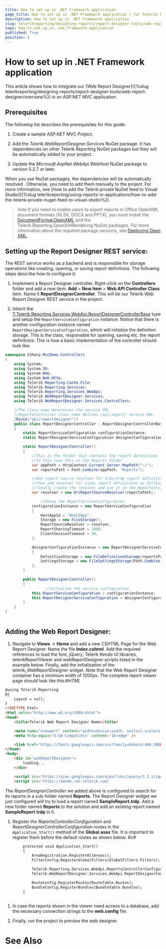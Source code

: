 ```yaml
---
title: How to set up in .NET Framework application
page_title: How to set up in .NET Framework application | for Telerik Reporting Documentation
description: How to set up in .NET Framework application
slug: telerikreporting/designing-reports/report-designer-tools/web-report-designer/how-to-set-up-in-.net-framework-application
tags: how,to,set,up,in,.net,framework,application
published: True
position: 4
---
```


# How to set up in .NET Framework application



This article shows how to integrate our [Web Report Designer]({%slug telerikreporting/designing-reports/report-designer-tools/web-report-designer/overview%})
        in an ASP.NET MVC application.
      

## Prerequisites

The following list describes the prerequisites for this guide:

1. Create a sample ASP.NET MVC Project.
            

1. Add the *Telerik.WebReportDesigner.Services* NuGet package. It has dependencies on other Telerik Reporting 
              NuGet packages but they will be automatically added to your project.
            

1. Update the *Microsoft.AspNet.WebApi.WebHost* NuGet package to version 5.2.7 or later.
          

When you use NuGet packages, the dependencies will be automatically resolved . Otherwise, you need to add them manually to the project.
          For more information, see [How to add the Telerik private NuGet feed to Visual Studio]({%slug telerikreporting/using-reports-in-applications/how-to-add-the-telerik-private-nuget-feed-to-visual-studio%}).
        

>note If you need to enable users to export reports in Office OpenXML document formats (XLSX, DOCX and PPTX), you must install the            [DocumentFormat.OpenXML](https://www.nuget.org/packages/DocumentFormat.OpenXml/)            and the Telerik.Reporting.OpenXmlRendering NuGet packages. For more information about the required package versions,            see [Deploying Open XML](25b584e0-8dd7-4cfd-8878-ffe5e0a95ad4#deploying_open_xml_sdk_for_ms_office).          


## Setting up the Report Designer REST service:

The REST service works as a backend and is responsible for storage operations like creating, opening, or saving report definitions. 
          The following steps describe how to configure it:
        

1. Implement a Report Designer controller. Right-click on the __Controllers__
              folder and add a new item: __Add__ > __New item__ > __Web API Controller Class__ item.
              Name it __ReportDesignerController__. This will be our Telerik Web Report Designer REST service in the
              project.
            

1. Inherit the [T:Telerik.Reporting.Services.WebApi.ReportDesignerControllerBase]() type
              and setup the `ReportServiceConfiguration` instance. Notice that there is another configuration
              instance named `ReportDesignerServiceConfiguration`, which will initialize the definition storage.
              This is the class, responsible for opening, saving etc. the report definitions. This is how a basic
              implementation of the controller should look like:
            

	
````c#
namespace CSharp.MvcDemo.Controllers
{
    using System;
    using System.IO;
    using System.Web;
    using System.Web.Http;
    using Telerik.Reporting.Cache.File;
    using Telerik.Reporting.Services;
    using Telerik.Reporting.Services.WebApi;
    using Telerik.WebReportDesigner.Services;
    using Telerik.WebReportDesigner.Services.Controllers;

    //The class name determines the service URL. 
    //ReportsController class name defines /api/report/ service URL.
    [Route("api/reportdesigner")]
    public class ReportDesignerController : ReportDesignerControllerBase
    {
        static ReportServiceConfiguration configurationInstance;
        static ReportDesignerServiceConfiguration designerConfigurationInstance;

        static ReportDesignerController()
        {
            //This is the folder that contains the report definitions
            //In this case this is the Reports folder
            var appPath = HttpContext.Current.Server.MapPath("~/");
            var reportsPath = Path.Combine(appPath, "Reports");

            //Add report source resolver for trdx/trdp report definitions, 
            //then add resolver for class report definitions as fallback resolver; 
            //finally create the resolver and use it in the ReportServiceConfiguration instance.
            var resolver = new UriReportSourceResolver(reportsPath);

		      	//Setup the ReportServiceConfiguration
            configurationInstance = new ReportServiceConfiguration
            {
                HostAppId = "Html5App",
                Storage = new FileStorage(),
                ReportSourceResolver = resolver,
                ReportSharingTimeout = 1000,
                ClientSessionTimeout = 20,
            };

            designerConfigurationInstance = new ReportDesignerServiceConfiguration
            {
                DefinitionStorage = new FileDefinitionStorage(reportsPath),
                SettingsStorage = new FileSettingsStorage(Path.Combine(Environment.GetFolderPath(Environment.SpecialFolder.ApplicationData), "Telerik Reporting"))
            };
        }

        public ReportDesignerController()
        {
			      //Initialize the service configuration
            this.ReportServiceConfiguration = configurationInstance;
            this.ReportDesignerServiceConfiguration = designerConfigurationInstance;
        }
    }
}
              		        
````



## Adding the Web Report Designer:

1. Navigate to __Views__ -> __Home__ and add a new CSHTML Page for the Web Report Designer. Name the file __Index.cshtml__.
              Add the required references to load the font, jQuery, Telerik Kendo UI libraries,
              telerikReportViewer and webReportDesigner scripts listed in the example below. Finally,
              add the initialization of the telerik_WebReportDesigner widget. Note that the Web Report Designer container has a minimum width of 1200px.
            The complete report viewer page should look like this:#_HTML_

	
````html
@using Telerik.Reporting
@{
    Layout = null;
}
<!DOCTYPE html>
<html xmlns="http://www.w3.org/1999/xhtml">
<head>
    <title>Telerik Web Report Designer Demo</title>

    <meta name="viewport" content="width=device-width, initial-scale=1, maximum-scale=1" />
    <meta http-equiv="X-UA-Compatible" content="IE=edge" />

    <link href="https://fonts.googleapis.com/css?family=Roboto:400,500&display=swap" rel="stylesheet">
</head>
<body>
    <div id="webReportDesigner">
        loading...
    </div>

    <script src="https://ajax.googleapis.com/ajax/libs/jquery/3.3.1/jquery.min.js"></script>
    <script src="https://kendo.cdn.telerik.com/
````

The *ReportDesignerController* we added above is configured to search for its reports in a sub-folder 
              named __Reports__.
              The Report Designer widget we just configured will try to load a report named __SampleReport.trdp__.
              Add a new folder named __Reports__ to the solution and add an existing report named __SampleReport.trdp__ in it.
            

1. Register the *ReportsControllerConfiguration* and *ReportDesignerControllerConfiguration* routes in 
              the `Application_Start()` method of the __Global.asax__ file.
              It is important to register them before the default routes as shown below:
            #_c#_

	
````html
        protected void Application_Start()
        {
            AreaRegistration.RegisterAllAreas();
            FilterConfig.RegisterGlobalFilters(GlobalFilters.Filters);

            Telerik.Reporting.Services.WebApi.ReportsControllerConfiguration.RegisterRoutes(System.Web.Http.GlobalConfiguration.Configuration);
            Telerik.WebReportDesigner.Services.WebApi.ReportDesignerControllerConfiguration.RegisterRoutes(System.Web.Http.GlobalConfiguration.Configuration);

            RouteConfig.RegisterRoutes(RouteTable.Routes);
            BundleConfig.RegisterBundles(BundleTable.Bundles);
        }
      
````



1. In case the reports shown in the viewer need access to a database, add the necessary connection strings to the __web.config__ file.
            

1. Finally, run the project to preview the web designer.
            

# See Also

